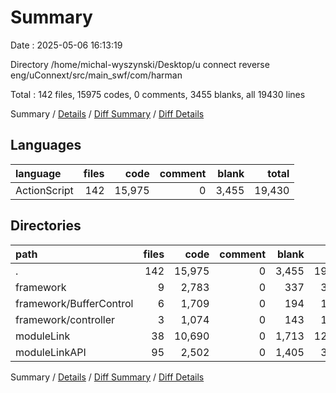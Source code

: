 # Summary

Date : 2025-05-06 16:13:19

Directory /home/michal-wyszynski/Desktop/u connect reverse eng/uConnext/src/main_swf/com/harman

Total : 142 files,  15975 codes, 0 comments, 3455 blanks, all 19430 lines

Summary / [Details](details.md) / [Diff Summary](diff.md) / [Diff Details](diff-details.md)

## Languages
| language | files | code | comment | blank | total |
| :--- | ---: | ---: | ---: | ---: | ---: |
| ActionScript | 142 | 15,975 | 0 | 3,455 | 19,430 |

## Directories
| path | files | code | comment | blank | total |
| :--- | ---: | ---: | ---: | ---: | ---: |
| . | 142 | 15,975 | 0 | 3,455 | 19,430 |
| framework | 9 | 2,783 | 0 | 337 | 3,120 |
| framework/BufferControl | 6 | 1,709 | 0 | 194 | 1,903 |
| framework/controller | 3 | 1,074 | 0 | 143 | 1,217 |
| moduleLink | 38 | 10,690 | 0 | 1,713 | 12,403 |
| moduleLinkAPI | 95 | 2,502 | 0 | 1,405 | 3,907 |

Summary / [Details](details.md) / [Diff Summary](diff.md) / [Diff Details](diff-details.md)